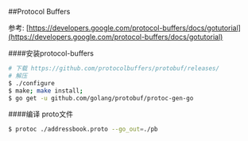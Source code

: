 ##Protocol Buffers

参考: [https://developers.google.com/protocol-buffers/docs/gotutorial](https://developers.google.com/protocol-buffers/docs/gotutorial)

####安装protocol-buffers
```bash
# 下载 https://github.com/protocolbuffers/protobuf/releases/
# 解压
$ ./configure
$ make; make install;
$ go get -u github.com/golang/protobuf/protoc-gen-go
```

####编译 proto文件
```bash
$ protoc ./addressbook.proto --go_out=./pb
```
